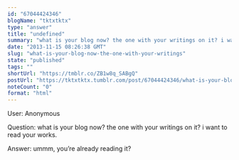 ```yaml
---
id: "67044424346"
blogName: "tktxtktx"
type: "answer"
title: "undefined"
summary: "what is your blog now? the one with your writings on it? i want to read your works."
date: "2013-11-15 08:26:38 GMT"
slug: "what-is-your-blog-now-the-one-with-your-writings"
state: "published"
tags: ""
shortUrl: "https://tmblr.co/ZB1w8q_SABgQ"
postUrl: "https://tktxtktx.tumblr.com/post/67044424346/what-is-your-blog-now-the-one-with-your-writings"
noteCount: "0"
format: "html"
---
```


User: Anonymous

Question: what is your blog now? the one with your writings on it? i want to read your works.

Answer: ummm, you’re already reading it?

